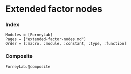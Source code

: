 # Extended factor nodes

### Index
```@index
Modules = [ForneyLab]
Pages = ["extended-factor-nodes.md"]
Order = [:macro, :module, :constant, :type, :function]
```

### Composite
```@docs
ForneyLab.@composite
```
